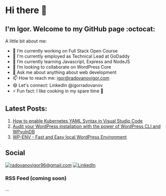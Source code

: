 # Hi there 👋

## I'm Igor. Welcome to my GitHub page :octocat:

A little bit about me:

- 🔭 I’m currently working on Full Stack Open Course
- 💼 I'm currently employed as Technical Lead at GoDaddy
- 🌱 I’m currently learning Javascript, Express and NodeJS
- 👯 I’m looking to collaborate on WordPress Core
- 💬 Ask me about anything about web development
- 📫 How to reach me: igor@radovanovigor.com
- 😄 Let's connect: LinkedIn @igorradovanov
- ⚡ Fun fact: I like cooking in my spare time 🍳

## Latest Posts:

1. [How to enable Kubernetes YAML Syntax in Visual Studio Code](https://blog.radovanovigor.com/vs-code-kubernetes-yaml-syntax-setup)<br />
2. [Audit your WordPress installation with the power of WordPress CLI and WPvulnDB](https://blog.radovanovigor.com/audit-wordpress-with-the-power-of-cli)<br />
3. [WP-ENV - Fast and Easy local WordPress Environment](https://blog.radovanovigor.com/wp-env-local-wordpress-environment)

## Social

<a href="mailto:radovanovigor96@gmail.com">![radovanovigor96@gmail.com](https://img.shields.io/badge/Gmail-D14836?style=for-the-badge&logo=gmail&logoColor=white)</a>
<a href="https://www.linkedin.com/in/igorradovanov/">![LinkedIn](https://img.shields.io/badge/LinkedIn-0077B5?style=for-the-badge&logo=linkedin&logoColor=white)</a>

### RSS Feed (coming soon)

<!--START_SECTION:feed-->
...
<!--END_SECTION:feed-->


